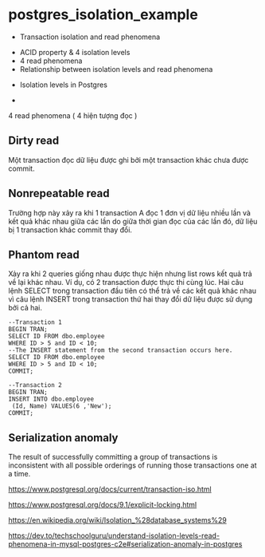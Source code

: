 # postgres_isolation_example

* Transaction isolation and read phenomena
 + ACID property & 4 isolation levels
 + 4 read phenomena
 + Relationship between isolation levels and read phenomena
* Isolation levels in Postgres
 + 

4 read phenomena ( 4 hiện tượng đọc )

## Dirty read

Một transaction đọc dữ liệu được ghi bởi một transaction khác chưa được commit.


## Nonrepeatable read

Trường hợp này xảy ra khi 1 transaction A đọc 1 đơn vị dữ liệu nhiều lần và kết quả khác nhau giữa các lần do giữa thời gian đọc của các lần đó, dữ liệu bị 1 transaction khác commit thay đổi.


## Phantom read

Xảy ra khi 2 queries giống nhau được thực hiện nhưng list rows kết quả trả về lại khác nhau. Ví dụ, có 2 transaction được thực thi cùng lúc. Hai câu lệnh SELECT trong transaction đầu tiên có thể trả về các kết quả khác nhau vì câu lệnh INSERT trong transaction thứ hai thay đổi dữ liệu được sử dụng bởi cả hai.

````
--Transaction 1  
BEGIN TRAN;  
SELECT ID FROM dbo.employee  
WHERE ID > 5 and ID < 10;  
--The INSERT statement from the second transaction occurs here.  
SELECT ID FROM dbo.employee  
WHERE ID > 5 and ID < 10;  
COMMIT;
````

````
--Transaction 2  
BEGIN TRAN;  
INSERT INTO dbo.employee  
 (Id, Name) VALUES(6 ,'New');  
COMMIT;
````

## Serialization anomaly

The result of successfully committing a group of transactions is inconsistent with all possible orderings of running those transactions one at a time.

https://www.postgresql.org/docs/current/transaction-iso.html

https://www.postgresql.org/docs/9.1/explicit-locking.html

https://en.wikipedia.org/wiki/Isolation_%28database_systems%29

https://dev.to/techschoolguru/understand-isolation-levels-read-phenomena-in-mysql-postgres-c2e#serialization-anomaly-in-postgres
